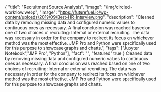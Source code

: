 {
  "title": "Recruitment Source Analysis",
  "image": "/img/circleci-workflow.webp",
  "image": "https://futurefuel.io/wp-content/uploads/2019/09/Best-HR-Interview.png",
  "description": "Cleaned data by removing missing data and configured numeric values to continuous ones as necessary. A final conclusion was reached based on one of two choices of recruiting: Internal or external recruiting. The data was necessary in order for the company to redirect its focus on whichever method was the most effective. JMP Pro and Python were specifically used for this purpose to showcase graphs and charts.",
  "tags": ["Jupyter Notebook","JMP Pro", "Python"],
  "fact": "",
  "featured":true
}
Cleaned data by removing missing data and configured numeric values to continuous ones as necessary. A final conclusion was reached based on one of two choices of recruiting: Internal or external recruiting. The data was necessary in order for the company to redirect its focus on whichever method was the most effective. JMP Pro and Python were specifically used for this purpose to showcase graphs and charts.

